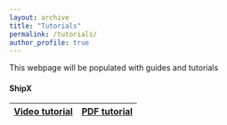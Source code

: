 ```yaml
---
layout: archive
title: "Tutorials"
permalink: /tutorials/
author_profile: true
---
```


This webpage will be populated with guides and tutorials
#### ShipX

[Video tutorial](https://momchil-terziev.github.io/resources/Working-with-shipx-title) | [PDF tutorial]()
------------ | ------------


